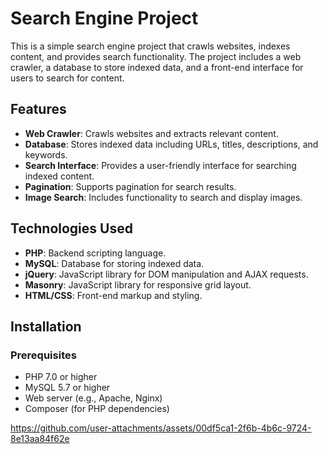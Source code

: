 # Search Engine Project

This is a simple search engine project that crawls websites, indexes content, and provides search functionality. The project includes a web crawler, a database to store indexed data, and a front-end interface for users to search for content.

## Features

- **Web Crawler**: Crawls websites and extracts relevant content.
- **Database**: Stores indexed data including URLs, titles, descriptions, and keywords.
- **Search Interface**: Provides a user-friendly interface for searching indexed content.
- **Pagination**: Supports pagination for search results.
- **Image Search**: Includes functionality to search and display images.


## Technologies Used

- **PHP**: Backend scripting language.
- **MySQL**: Database for storing indexed data.
- **jQuery**: JavaScript library for DOM manipulation and AJAX requests.
- **Masonry**: JavaScript library for responsive grid layout.
- **HTML/CSS**: Front-end markup and styling.

## Installation

### Prerequisites

- PHP 7.0 or higher
- MySQL 5.7 or higher
- Web server (e.g., Apache, Nginx)
- Composer (for PHP dependencies)


https://github.com/user-attachments/assets/00df5ca1-2f6b-4b6c-9724-8e13aa84f62e

